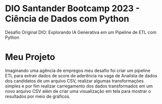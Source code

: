 # DIO Santander Bootcamp 2023 - Ciência de Dados com Python

Desafio Original DIO: Explorando IA Generativa em um Pipeline de ETL com Python

# Meu Projeto
Imaginando uma agência de empregos meu desafio foi criar um pipeline ETL para extrair dados de score de aderência na vaga de Analista de dados dos candidatos de um arquivo CSV, realizar algumas transformações simples e por fim realizar carregamento dos dados transformados em um novo arquivo CSV além de criar uma visualização em tela para mostrar o resultados por meio de gráficos.

